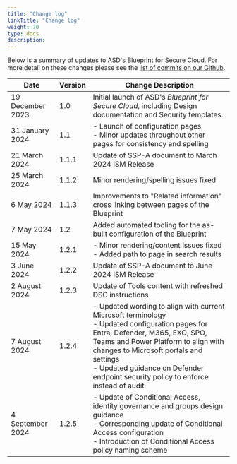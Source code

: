 ```yaml
---
title: "Change log"
linkTitle: "Change log"
weight: 70
type: docs
description:
---
```


Below is a summary of updates to ASD's Blueprint for Secure Cloud. For more detail on these changes please see the [⁠list of commits on our Github](https://github.com/ASD-Blueprint/ASD-Blueprint-for-Secure-Cloud/commits/main/).

| Date             | Version | Change Description                                                                                                                                                                                                                                                                                          |
| ---------------- | ------- | ----------------------------------------------------------------------------------------------------------------------------------------------------------------------------------------------------------------------------------------------------------------------------------------------------------- |
| 19 December 2023 | 1.0     | Initial launch of ASD's *Blueprint for Secure Cloud*, including Design documentation and Security templates.                                                                                                                                                                                                |
| 31 January 2024  | 1.1     | - Launch of configuration pages<br>- Minor updates throughout other pages for consistency and spelling                                                                                                                                                                                                      |
| 21 March 2024    | 1.1.1   | Update of SSP-A document to March 2024 ISM Release                                                                                                                                                                                                                                                          |
| 25 March 2024    | 1.1.2   | Minor rendering/spelling issues fixed                                                                                                                                                                                                                                                                       |
| 6 May 2024       | 1.1.3   | Improvements to "Related information" cross linking between pages of the Blueprint                                                                                                                                                                                                                          |
| 7 May 2024       | 1.2     | Added automated tooling for the as-built configuration of the Blueprint                                                                                                                                                                                                                                     |
| 15 May 2024      | 1.2.1   | - Minor rendering/content issues fixed<br>- Added path to page in search results                                                                                                                                                                                                                            |
| 3 June 2024      | 1.2.2   | Update of SSP-A document to June 2024 ISM Release                                                                                                                                                                                                                                                           |
| 2 August 2024    | 1.2.3   | Update of Tools content with refreshed DSC instructions                                                                                                                                                                                                                                                     |
| 7 August 2024    | 1.2.4   | - Updated wording to align with current Microsoft terminology<br>- Updated configuration pages for Entra, Defender, M365, EXO, SPO, Teams and Power Platform to align with changes to Microsoft portals and settings<br>- Updated guidance on Defender endpoint security policy to enforce instead of audit |
| 4 September 2024 | 1.2.5   | - Update of Conditional Access, identity governance and groups design guidance<br>- Corresponding update of Conditional Access configuration<br>- Introduction of Conditional Access policy naming scheme                                                                                                   |